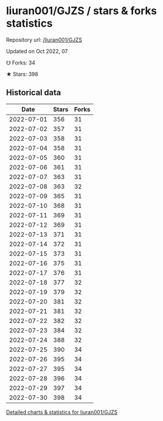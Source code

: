 # liuran001/GJZS / stars & forks statistics

Repository url: [/liuran001/GJZS](https://github.com/liuran001/GJZS)

Updated on Oct 2022, 07

☋ Forks: 34

★ Stars: 398

## Historical data
| Date | Stars | Forks |
|------|-------|-------|
| 2022-07-01 | 356 | 31 | 
| 2022-07-02 | 357 | 31 | 
| 2022-07-03 | 358 | 31 | 
| 2022-07-04 | 358 | 31 | 
| 2022-07-05 | 360 | 31 | 
| 2022-07-06 | 361 | 31 | 
| 2022-07-07 | 363 | 31 | 
| 2022-07-08 | 363 | 32 | 
| 2022-07-09 | 365 | 31 | 
| 2022-07-10 | 368 | 31 | 
| 2022-07-11 | 369 | 31 | 
| 2022-07-12 | 369 | 31 | 
| 2022-07-13 | 371 | 31 | 
| 2022-07-14 | 372 | 31 | 
| 2022-07-15 | 373 | 31 | 
| 2022-07-16 | 375 | 31 | 
| 2022-07-17 | 376 | 31 | 
| 2022-07-18 | 377 | 32 | 
| 2022-07-19 | 379 | 32 | 
| 2022-07-20 | 381 | 32 | 
| 2022-07-21 | 381 | 32 | 
| 2022-07-22 | 382 | 32 | 
| 2022-07-23 | 384 | 32 | 
| 2022-07-24 | 388 | 32 | 
| 2022-07-25 | 390 | 34 | 
| 2022-07-26 | 395 | 34 | 
| 2022-07-27 | 395 | 34 | 
| 2022-07-28 | 396 | 34 | 
| 2022-07-29 | 397 | 34 | 
| 2022-07-30 | 398 | 34 | 


[Detailed charts & statistics for liuran001/GJZS](https://reviewgithub.com/rep/liuran001/GJZS)
